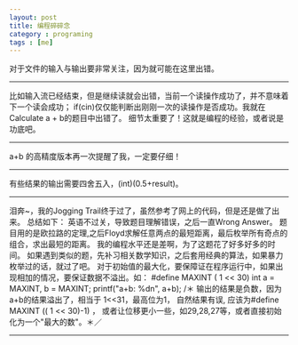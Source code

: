 ```yaml
---
layout: post
title: 编程碎碎念
category : programing
tags : [me]
---
```


对于文件的输入与输出要非常关注，因为就可能在这里出错。
*****
比如输入流已经结束，但是继续读就会出错，当前一个读操作成功了，并不意味着下一个读会成功；
if(cin)仅仅能判断出刚刚一次的读操作是否成功。我就在Calculate a + b的题目中出错了。
细节太重要了！这就是编程的经验，或者说是功底吧。
*****

a+b 的高精度版本再一次提醒了我，一定要仔细！
*****

有些结果的输出需要四舍五入，(int)(0.5+result)。
*****

泪奔~，我的Jogging Trail终于过了，虽然参考了网上的代码，但是还是做了出来。
总结如下：
    英语不过关，导致题目理解错误，之后一直Wrong Answer。
题目用的是欧拉路的定理,之后Floyd求解任意两点的最短距离，最后枚举所有奇点的组合，求出最短的距离。
我的编程水平还是差啊，为了这题花了好多好多的时间。
如果遇到类似的题，先补习相关数学知识，之后套用经典的算法，如果暴力枚举过的话，就过了吧。
对于初始值的最大化，要保障证在程序运行中，如果出现相加的情况，要保证数据不溢出。如：
#define MAXINT  ( 1 &lt;&lt; 30)
int a = MAXINT, b = MAXINT;
printf("a+b: %dn", a+b);
/＊  输出的结果是负数，因为a+b的结果溢出了，相当于 1&lt;&lt;31，最高位为1，
自然结果有误, 应该为#define MAXINT  (( 1 &lt;&lt; 30)-1) ， 或者让位移更小一些，如29,28,27等，或者直接初始化为一个"最大的数"。＊／
*****
